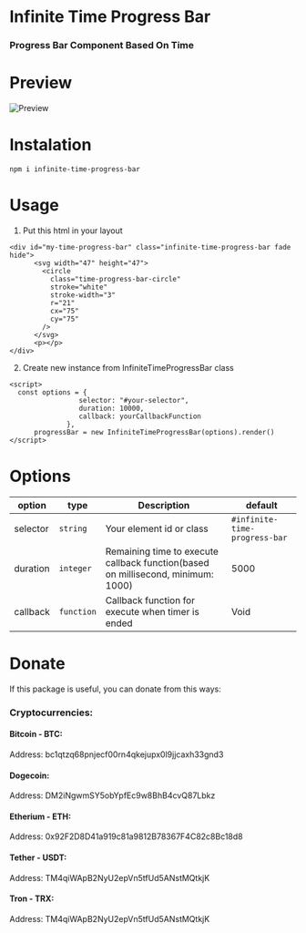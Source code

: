 # Infinite Time Progress Bar
### Progress Bar Component Based On Time

# Preview

![Preview](https://s20.picofile.com/file/8442727042/infinite_time_progress_bar.gif)

# Instalation
`npm i infinite-time-progress-bar`

# Usage

1. Put this html in your layout
```` 
<div id="my-time-progress-bar" class="infinite-time-progress-bar fade hide">
      <svg width="47" height="47">
        <circle
          class="time-progress-bar-circle"
          stroke="white"
          stroke-width="3"
          r="21"
          cx="75"
          cy="75"
        />
      </svg>
      <p></p>
</div>
````
2. Create new instance from InfiniteTimeProgressBar class
```` 
<script>
  const options = {
                 selector: "#your-selector",
                 duration: 10000,
                 callback: yourCallbackFunction
              },
      progressBar = new InfiniteTimeProgressBar(options).render()
</script>
````
# Options

| option  | type | Description | default
| ------------- | ------------- | ------------- | ------------- |
| selector  | `string`  | Your element id or class | `#infinite-time-progress-bar`
| duration  | `integer` | Remaining time to execute callback function(based on millisecond, minimum: 1000) | 5000
| callback  | `function`| Callback function for execute when timer is ended | Void

# Donate

If this package is useful, you can donate from this ways:

### Cryptocurrencies:

#### Bitcoin - BTC:
Address: bc1qtzq68pnjecf00rn4qkejupx0l9jjcaxh33gnd3

#### Dogecoin:
Address: DM2iNgwmSY5obYpfEc9w8BhB4cvQ87Lbkz

#### Etherium - ETH:
Address: 0x92F2D8D41a919c81a9812B78367F4C82c8Bc18d8

#### Tether - USDT:
Address: TM4qiWApB2NyU2epVn5tfUd5ANstMQtkjK

#### Tron - TRX:
Address: TM4qiWApB2NyU2epVn5tfUd5ANstMQtkjK
